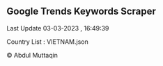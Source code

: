 

## Google Trends Keywords Scraper 
 
Last Update 03-03-2023 , 16:49:39

Country List :
VIETNAM.json



© Abdul Muttaqin 
